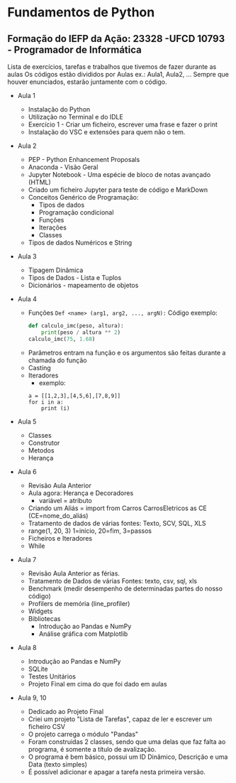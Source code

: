 
# Fundamentos de Python


## Formação do IEFP da Ação: 23328 -UFCD 10793 - Programador de Informática 


Lista de exercícios, tarefas e trabalhos que tivemos de fazer durante as aulas
Os códigos estão divididos por Aulas ex.: Aula1, Aula2, ...
Sempre que houver enunciados, estarão juntamente com o código.

- Aula 1
    - Instalação do Python
    - Utilização no Terminal e do IDLE 
    - Exercício 1 - Criar um ficheiro, escrever uma frase e fazer o print
    - Instalação do VSC e extensões para quem não o tem.

- Aula 2
    - PEP - Python Enhancement Proposals
    - Anaconda - Visão Geral
    - Jupyter Notebook - Uma espécie de bloco de notas avançado (HTML)
    - Criado um ficheiro Jupyter para teste de código e MarkDown
    - Conceitos Genérico de Programação:
        - Tipos de dados  
        - Programação condicional  
        - Funções  
        - Iterações  
        - Classes
    - Tipos de dados Numéricos e String
- Aula 3
    - Tipagem Dinâmica
    - Tipos de Dados - Lista e Tuplos
    - Dicionários - mapeamento de objetos

- Aula 4
    - Funções `Def <name> (arg1, arg2, ..., argN):`
        Código exemplo:
        ``` python
        def calculo_imc(peso, altura):
            print(peso / altura ** 2)
        calculo_imc(75, 1.68)
        ```
    - Parâmetros entram na função e os argumentos são feitas durante a chamada do função
    - Casting
    - Iteradores
        - exemplo:
        ```
        a = [[1,2,3],[4,5,6],[7,8,9]]  
        for i in a:  
            print (i)
        ```

- Aula 5
    - Classes    
    - Construtor
    - Metodos
    - Herança

- Aula 6
    - Revisão Aula Anterior
    - Aula agora: Herança e Decoradores
        - variável = atributo
    - Criando um Aliás = import from Carros CarrosEletricos as CE (CE=nome_do_aliás)
    - Tratamento de dados de várias fontes: Texto, SCV, SQL, XLS
    - range(1, 20, 3) 1=início, 20=fim, 3=passos
    - Ficheiros e Iteradores
    - While

- Aula 7
    - Revisão Aula Anterior as férias.
    - Tratamento de Dados de várias Fontes: texto, csv, sql, xls
    - Benchmark (medir desempenho de determinadas partes do nosso código)
    - Profilers de memória (line_profiler)
    - Widgets
    - Bibliotecas
        - Introdução ao Pandas e NumPy
        - Análise gráfica com Matplotlib

- Aula 8
    - Introdução ao Pandas e NumPy
    - SQLite
    - Testes Unitários
    - Projeto Final em cima do que foi dado em aulas

- Aula 9, 10
    - Dedicado ao Projeto Final
    - Criei um projeto "Lista de Tarefas", capaz de ler e escrever um ficheiro CSV
    - O projeto carrega o módulo "Pandas"
    - Foram construidas 2 classes, sendo que uma delas que faz falta ao programa, é somente a título de avalização.
    - O programa é bem básico, possui um ID Dinâmico, Descrição e uma Data (texto simples)
    - É possível adicionar e apagar a tarefa nesta primeira versão.



